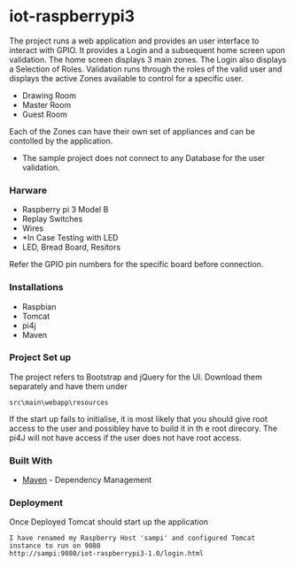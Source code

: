 # iot-raspberrypi3

The project runs a web application and provides an user interface to interact with GPIO.
It provides a Login and a subsequent home screen upon validation. The home screen displays 3 main zones.
The Login also displays a Selection of Roles. Validation runs through the roles of the valid user and 
displays the active Zones available to control for a specific user.
* Drawing Room
* Master Room
* Guest Room

Each of the Zones can have their own set of appliances and can be contolled by the application.
* The sample project does not connect to any Database for the user validation.

### Harware
* Raspberry pi 3 Model B
* Replay Switches
* Wires
* *In Case Testing with LED
* LED, Bread Board, Resitors

Refer the GPIO pin numbers for the specific board before connection.

### Installations
* Raspbian
* Tomcat
* pi4j
* Maven

### Project Set up
The project refers to Bootstrap and jQuery for the UI. Download them separately and have them under 
```
src\main\webapp\resources
```
If the start up fails to initialise, it is most likely that you should give root access to the user and possibley have to build it in th e root direcory. The pi4J will not have access if the user does not have root access.

### Built With
* [Maven](https://maven.apache.org/) - Dependency Management

### Deployment
Once Deployed Tomcat should start up the application 
```
I have renamed my Raspberry Host 'sampi' and configured Tomcat instance to run on 9080
http://sampi:9080/iot-raspberrypi3-1.0/login.html
```
